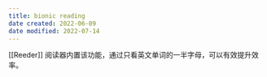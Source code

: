 ```yaml
---
title: bionic reading
date created: 2022-06-09
date modified: 2022-07-14
---
```


[[Reeder]] 阅读器内置该功能，通过只看英文单词的一半字母，可以有效提升效率。
